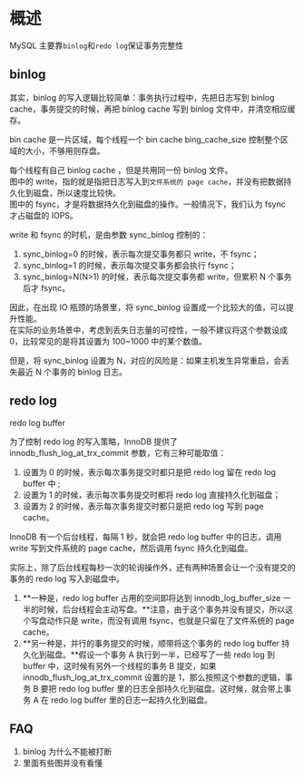 # 概述

MySQL 主要靠`binlog`和`redo log`保证事务完整性


## binlog

其实，binlog 的写入逻辑比较简单：事务执行过程中，先把日志写到 binlog cache，事务提交的时候，再把 binlog cache 写到 binlog 文件中，并清空相应缓存。

bin cache 是一片区域，每个线程一个  bin cache
bing_cache_size 控制整个区域的大小，不够用则存盘。  

每个线程有自己 binlog cache ，但是共用同一份 binlog 文件。  
图中的 write，指的就是指把日志写入到`文件系统的 page cache`，并没有把数据持久化到磁盘，所以速度比较快。  
图中的 fsync，才是将数据持久化到磁盘的操作。一般情况下，我们认为 fsync 才占磁盘的 IOPS。  

write 和 fsync 的时机，是由参数 sync_binlog 控制的：  

1. sync_binlog=0 的时候，表示每次提交事务都只 write，不 fsync；  
2. sync_binlog=1 的时候，表示每次提交事务都会执行 fsync；  
3. sync_binlog=N(N&gt;1) 的时候，表示每次提交事务都 write，但累积 N 个事务后才 fsync。

因此，在出现 IO 瓶颈的场景里，将 sync_binlog 设置成一个比较大的值，可以提升性能。  
在实际的业务场景中，考虑到丢失日志量的可控性，一般不建议将这个参数设成 0，比较常见的是将其设置为 100~1000 中的某个数值。  

但是，将 sync_binlog 设置为 N，对应的风险是：如果主机发生异常重启，会丢失最近 N 个事务的 binlog 日志。

## redo log

redo log buffer

为了控制 redo log 的写入策略，InnoDB 提供了 innodb_flush_log_at_trx_commit 参数，它有三种可能取值：

1. 设置为 0 的时候，表示每次事务提交时都只是把 redo log 留在 redo log buffer 中 ;  
2. 设置为 1 的时候，表示每次事务提交时都将 redo log 直接持久化到磁盘；  
3. 设置为 2 的时候，表示每次事务提交时都只是把 redo log 写到 page cache。  

InnoDB 有一个后台线程，每隔 1 秒，就会把 redo log buffer 中的日志，调用 write 写到文件系统的 page cache，然后调用 fsync 持久化到磁盘。

实际上，除了后台线程每秒一次的轮询操作外，还有两种场景会让一个没有提交的事务的 redo log 写入到磁盘中。

1. **一种是，redo log buffer 占用的空间即将达到 innodb_log_buffer_size 一半的时候，后台线程会主动写盘。**注意，由于这个事务并没有提交，所以这个写盘动作只是 write，而没有调用 fsync，也就是只留在了文件系统的 page cache。  
2. **另一种是，并行的事务提交的时候，顺带将这个事务的 redo log buffer 持久化到磁盘。**假设一个事务 A 执行到一半，已经写了一些 redo log 到 buffer 中，这时候有另外一个线程的事务 B 提交，如果 innodb_flush_log_at_trx_commit 设置的是 1，那么按照这个参数的逻辑，事务 B 要把 redo log buffer 里的日志全部持久化到磁盘。这时候，就会带上事务 A 在 redo log buffer 里的日志一起持久化到磁盘。

## FAQ

1. binlog 为什么不能被打断
2. 里面有些图并没有看懂